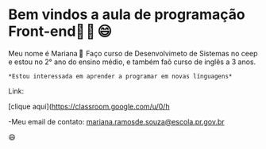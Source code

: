 # Bem vindos a aula de programação Front-end🙈 🙊  😄
  Meu nome é Mariana  👋 
    Faço curso de Desenvolvimeto de Sistemas no ceep e estou no 2° ano do ensino médio, e também faõ curso de inglês a 3 anos.
    
    *Estou interessada em aprender a programar em novas línguagens*
    
  Link:
  
  [clique aqui](https://classroom.google.com/u/0/h

 
  -Meu email de contato: mariana.ramosde.souza@escola.pr.gov.br
  
  😄
  









